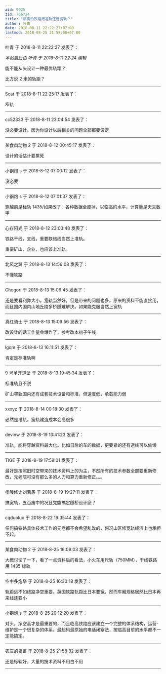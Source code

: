 ```yaml
---
aid: 9025
zid: 766724
title: "临高的铁路用准轨还是宽轨？"
author: 叶青
date: 2018-08-11 22:22:27+07:00
lastmod: 2018-08-25 21:58:00+07:00
---
```


叶青 于 2018-8-11 22:22:27 发表了：

_本帖最后由 叶青 于 2018-8-11 22:24 编辑_

能不能从头设计一种最优轨距？

比方说 2 米的轨距？

---

Scat 于 2018-8-11 22:25:17 发表了：

窄轨

---

cc52333 于 2018-8-11 23:04:54 发表了：

没必要设计。因为你设计以后相关的问题全部都要设定

---

某食肉动物 2 于 2018-8-12 00:45:17 发表了：

设计的话估计要累死

---

小钢炮 s 于 2018-8-12 07:00:12 发表了：

没必要

---

小钢炮 s 于 2018-8-12 07:01:37 发表了：

穿越前是标轨 1435/如果改了，各种数据全废掉，以临高的水平，计算量是天文数字

---

心存阳光 于 2018-8-12 23:03:48 发表了：

铁路干线，支线，重要联络线当然上准轨。

重要矿山，企业，也应该上准轨。

---

北风之翼 于 2018-8-13 14:56:08 发表了：

不懂铁路

---

Chogori 于 2018-8-13 15:06:45 发表了：

还是要看利弊大小，宽轨当然好，但是带来的问题也多，原来的资料不能直接用，而且国内国内山地丘陵多桥隧难解决。如果能克服当然上宽轨

---

真红骑士 于 2018-8-13 15:09:56 发表了：

改设计的话工作量会爆炸了，参考改本初子午线

---

lgqm 于 2018-8-13 16:11:51 发表了：

肯定是标准轨啊

---

9 号单开道岔 于 2018-8-13 19:45:34 发表了：

标准轨且不说

矿山窄轨国内还有成套技术设备和标准，但速度低，承载能力弱

---

xxxyz 于 2018-8-14 00:18:30 发表了：

必然是准轨，宽轨建造成本会高很多

---

devinw 于 2018-8-19 13:41:23 发表了：

准轨，能将穿越资料最大化。比如日后的车的数据，更要紧的还有选线可以偷懒

---

TIGE 于 2018-8-19 17:59:01 发表了：

最好是按照旧时空带来的技术资料上的为主，不然所有的技术参数全部要重新修改，元老院可没有那么多的人力和算力重新修正。。。

---

孝陵修史刘若愚 于 2018-8-19 19:27:11 发表了：

搞宽轨，五百废中的况且党能搞定隧桥设计麽？

---

cqduoluo 于 2018-8-22 19:35:44 发表了：

任何搞铁路具体技术工作的元老都不会希望乱改的，何况山区修宽轨经济上也承担不起。

---

某食肉动物 2 于 2018-8-25 16:09:03 发表了：

大概讨论了一下，看了一点资料后的看法，小火车用尺轨（750MM），干线铁路用 1435 标轨

---

空中多炮塔 于 2018-8-25 16:33:18 发表了：

轨距远不如线路净空重要，英国铁路轨距比日本要宽，然而车厢规格居然比日本再来线还要小

---

小钢炮 s 于 2018-8-25 20:12:20 发表了：

对头，净空高才是最重要的，而且临高铁路应该建立一个完整的体系结构，运营-维护是一个很复杂的体系，最起码最原始的电话闭塞法，按临高目前的水平都不一定能搞定。

---

农庄的鬼畜 于 2018-8-25 21:58:32 发表了：

还是标轨好，大量的技术资料不用白不用

---
